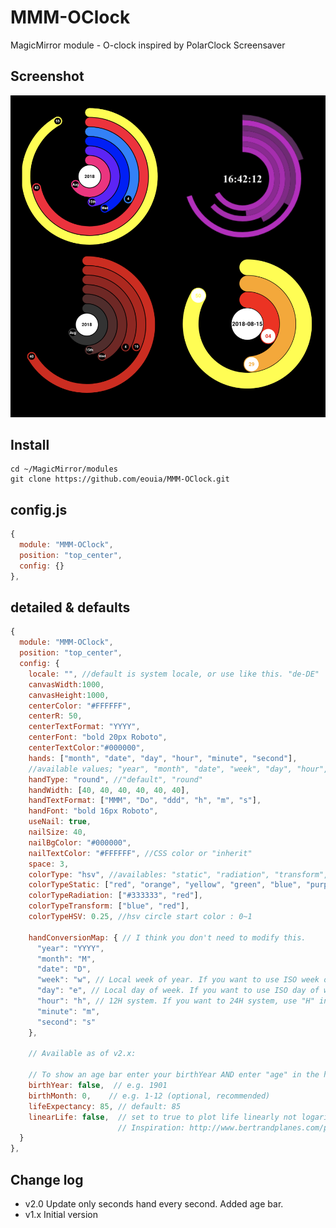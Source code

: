 # MMM-OClock
MagicMirror module - O-clock inspired by PolarClock Screensaver

## Screenshot
![screenshot](https://github.com/eouia/MMM-OClock/blob/master/screenshot.png?raw=true)

## Install
```shell
cd ~/MagicMirror/modules
git clone https://github.com/eouia/MMM-OClock.git
```

## config.js
```javascript
{
  module: "MMM-OClock",
  position: "top_center",
  config: {}
},
```

## detailed & defaults
```javascript
{
  module: "MMM-OClock",
  position: "top_center",
  config: {
    locale: "", //default is system locale, or use like this. "de-DE"
    canvasWidth:1000,
    canvasHeight:1000,
    centerColor: "#FFFFFF",
    centerR: 50,
    centerTextFormat: "YYYY",
    centerFont: "bold 20px Roboto",
    centerTextColor:"#000000",
    hands: ["month", "date", "day", "hour", "minute", "second"],
    //available values; "year", "month", "date", "week", "day", "hour", "minute", "second"
    handType: "round", //"default", "round"
    handWidth: [40, 40, 40, 40, 40, 40],
    handTextFormat: ["MMM", "Do", "ddd", "h", "m", "s"],
    handFont: "bold 16px Roboto",
    useNail: true,
    nailSize: 40,
    nailBgColor: "#000000",
    nailTextColor: "#FFFFFF", //CSS color or "inherit"
    space: 3,
    colorType: "hsv", //availables: "static", "radiation", "transform", "hsv"
    colorTypeStatic: ["red", "orange", "yellow", "green", "blue", "purple"],
    colorTypeRadiation: ["#333333", "red"],
    colorTypeTransform: ["blue", "red"],
    colorTypeHSV: 0.25, //hsv circle start color : 0~1

    handConversionMap: { // I think you don't need to modify this.
      "year": "YYYY",
      "month": "M",
      "date": "D",
      "week": "w", // Local week of year. If you want to use ISO week of year, use "W" instead "w"
      "day": "e", // Local day of week. If you want to use ISO day of week, use "E" instead "e"
      "hour": "h", // 12H system. If you want to 24H system, use "H" instead "h"
      "minute": "m",
      "second": "s"
    },

    // Available as of v2.x:

    // To show an age bar enter your birthYear AND enter "age" in the hands array.
    birthYear: false,  // e.g. 1901
    birthMonth: 0,    // e.g. 1-12 (optional, recommended)
    lifeExpectancy: 85, // default: 85
    linearLife: false,  // set to true to plot life linearly not logarithmically
                        // Inspiration: http://www.bertrandplanes.com/pages/LifeClock3.php
  }
},
```

## Change log

- v2.0  Update only seconds hand every second.  Added age bar.
- v1.x  Initial version
